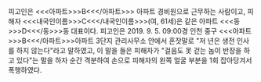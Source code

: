 피고인은 <<<아파트>>>B<<</아파트>>> 아파트 경비원으로 근무하는 사람이고, 피해자 <<<내국인이름>>>C<<</내국인이름>>>(여, 61세)은 같은 아파트 <<<동>>>D<<</동>>>동 대표이다.
피고인은 2019. 9. 5. 09:00경 인천 중구 <<<아파트>>>B<<</아파트>>>아파트 3단지 관리사무소 안에서 혼잣말로 "저 년은 생전 인사를 하지 않는다"라고 말하였고, 이 말을 들은 피해자가 "걸음도 못 걷는 놈이 반장을 하고 있다"는 말을 하자 순간 격분하여 손으로 피해자의 왼쪽 얼굴 부분을 1회 잡아당겨서 폭행하였다.